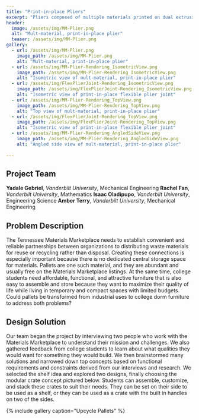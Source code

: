 ```yaml
---
title: "Print-in-place Pliers"
excerpt: "Pliers composed of multiple materials printed on dual extrusion printer"
header:
  image: /assets/img/MM-Plier.png
  alt: "Mult-material, print-in-place plier"
  teaser: /assets/img/MM-Plier.png
gallery:
  - url: /assets/img/MM-Plier.png
    image_path: /assets/img/MM-Plier.png
    alt: "Mult-material, print-in-place plier"
  - url: /assets/img/MM-Plier-Rendering_IsometricView.png
    image_path: /assets/img/MM-Plier-Rendering_IsometricView.png
    alt: "Isometric view of mult-material, print-in-place plier"
  - url: /assets/img/FlexPlierJoint-Rendering_IsometricView.png
    image_path: /assets/img/FlexPlierJoint-Rendering_IsometricView.png
    alt: "Isometric view of print-in-place flexible plier joint"
  - url: /assets/img/MM-Plier-Rendering_TopView.png
    image_path: /assets/img/MM-Plier-Rendering_TopView.png
    alt: "Top view of mult-material, print-in-place plier"
  - url: /assets/img/FlexPlierJoint-Rendering_TopView.png
    image_path: /assets/img/FlexPlierJoint-Rendering_TopView.png
    alt: "Isometric view of print-in-place flexible plier joint"
  - url: /assets/img/MM-Plier-Rendering_AngledSideView.png
    image_path: /assets/img/MM-Plier-Rendering_AngledSideView.png
    alt: "Angled side view of mult-material, print-in-place plier"
   
---
```

## Project Team
**Yadale Gebriel**, *Vanderbilt University*, Mechanical Engineering
**Rachel Fan**, *Vanderbilt University*, Mathematics
**Isaac Oladipupo**, *Vanderbilt University*, Engineering Science
**Amber Terry**, *Vanderbilt University*, Mechanical Engineering

## Problem Description
The Tennessee Materials Marketplace needs to establish convenient and reliable partnerships between organizations to distributing waste materials for reuse or recycling rather than disposal. Creating these connections is especially important because there is no dedicated central storage space for materials. Pallets are one such material, and they are abundant and usually free on the Materials Marketplace listings. At the same time, college students need affordable, functional, and attractive furniture that is also easy to assemble and store because they want to maximize their quality of life while living in temporary and compact spaces with limited budgets. Could pallets be transformed from industrial uses to college dorm furniture to address both problems?

## Design Solution
Our team began the project by interviewing two people who work with the Materials Marketplace to understand their mission and challenges. We also gathered feedback from college students to learn about what qualities they would want for something they would build. We then brainstormed many solutions and narrowed down top concepts based on functional requirements and constraints derived from our interviews and research. We selected the shelf idea and explored two designs, finally choosing the modular crate concept pictured below. Students can assemble, customize, and stack these crates to suit their needs. They can be set on their side to be used as a shelf, or they can be used as a crate with the built in handles on two of the sides.

{% include gallery caption="Upcycle Pallets" %}
